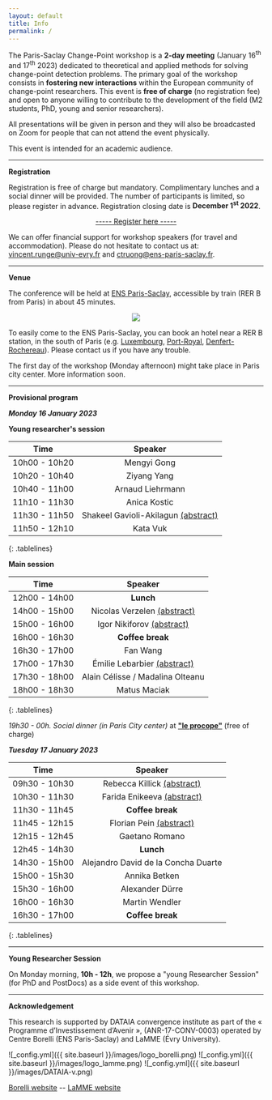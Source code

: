 ```yaml
---
layout: default
title: Info
permalink: /
---
```



The Paris-Saclay Change-Point workshop is a **2-day meeting** (January 16<sup>th</sup> and 17<sup>th</sup> 2023) dedicated to theoretical and applied methods for solving change-point detection problems. The primary goal of the workshop consists in **fostering new interactions** within the European community of change-point researchers. This event is **free of charge** (no registration fee) and open to anyone willing to contribute to the development of the field (M2 students, PhD, young and senior researchers). 

All presentations will be given in person and they will also be broadcasted on Zoom for people that can not attend the event physically.

This event is intended for an academic audience.

***

**Registration**

Registration is free of charge but mandatory.
Complimentary lunches and a social dinner will be provided. The number of participants is limited, so please register in advance. Registration closing date is **December 1<sup>st</sup> 2022**.

<p style="text-align: center;">
<a href="https://docs.google.com/forms/d/e/1FAIpQLSdrJDJYCFtiO1Pe1R85hQrI1LLHs-W2fCg9wWRxKjeeWaZckg/viewform?usp=sf_link">----- Register here -----</a>
</p>

We can offer financial support for workshop speakers (for travel and accommodation). Please do not hesitate to contact us at: <vincent.runge@univ-evry.fr> and <ctruong@ens-paris-saclay.fr>.

***

**Venue**

The conference will be held at [ENS Paris-Saclay](https://ens-paris-saclay.fr/en/school/how-find-us), accessible by train (RER B from Paris) in about 45 minutes.

<p align="center">
  <img src="{{ site.baseurl }}/images/saclay.jpg" />
</p>

To easily come to the ENS Paris-Saclay, you can book an hotel near a RER B station, in the south of Paris (e.g. [Luxembourg](https://www.google.com/maps/place/Luxembourg/@48.845577,2.3376633,17z/data=!4m12!1m6!3m5!1s0x47e671c33a656971:0x41baf015b89f5c5c!2sGare+du+Luxembourg!8m2!3d48.845577!4d2.339852!3m4!1s0x47e671c33a656971:0x775f3a3f84e1ed14!8m2!3d48.8467695!4d2.3403078), [Port-Royal](https://www.google.com/maps/place/Port-Royal/@48.8399336,2.3328432,17z/data=!3m1!4b1!4m5!3m4!1s0x47e671c6c9a39529:0xfac9ddcce3850f8!8m2!3d48.8399337!4d2.3370704), [Denfert-Rochereau](https://www.google.com/maps/place/Denfert-Rochereau/@48.83418,2.3304913,17z/data=!3m1!4b1!4m5!3m4!1s0x47e671b83527a005:0x3fcd842d558f4439!8m2!3d48.83418!4d2.33268)).
Please contact us if you have any trouble.

The first day of the workshop (Monday afternoon) might take place in Paris city center. More information soon.

***

**Provisional program**

***Monday 16 January 2023***

**Young researcher's session**

<style>
.tablelines table, .tablelines td, .tablelines th {
        border: 1px solid black;
        }
</style>

| Time          | Speaker                  |
|:---------------:|:--------------------------:|
| 10h00 - 10h20 |        Mengyi Gong       |
| 10h20 - 10h40 |        Ziyang Yang       |
| 10h40 - 11h00 |     Arnaud Liehrmann     |
| 11h10 - 11h30 |       Anica Kostic       |
| 11h30 - 11h50 | Shakeel Gavioli-Akilagun [(abstract)](https://parissaclaychangepoint.github.io/speakers/#shakeel-gavioli-akilagun) |
| 11h50 - 12h10 |         Kata Vuk         |
{: .tablelines}

**Main session**


| Time          | Speaker                                                                                                |
|:---------------:|:--------------------------------------------------------------------------------------------------------:|
| 12h00 - 14h00 | **Lunch**                                                                                              |
| 14h00 - 15h00 | Nicolas Verzelen [(abstract)](https://parissaclaychangepoint.github.io/speakers/#nicolas-verzelen) |
| 15h00 - 16h00 | Igor Nikiforov [(abstract)](https://parissaclaychangepoint.github.io/speakers/#igor-nikiforov)     |
| 16h00 - 16h30 |                                            **Coffee break**                                            |
| 16h30 - 17h00 | Fan Wang                                                                                               |
| 17h00 - 17h30 | Émilie Lebarbier [(abstract)](https://parissaclaychangepoint.github.io/speakers/#émilie-lebarbier)                                                                                      |
| 17h30 - 18h00 | Alain Célisse / Madalina Olteanu                                                                       |
| 18h00 - 18h30 | Matus Maciak                                                                                           |
{: .tablelines}


*19h30 - 00h. Social dinner (in Paris City center)* at [**"le procope"**](https://www.procope.com/photos/#le-lieu) (free of charge)


***Tuesday 17 January 2023***

| Time          | Speaker                                                                                              |
|:---------------:|:------------------------------------------------------------------------------------------------------:|
| 09h30 - 10h30 | Rebecca Killick [(abstract)]( https://parissaclaychangepoint.github.io/speakers/#rebecca-killick ) |
| 10h30 - 11h30 | Farida Enikeeva [(abstract)]( https://parissaclaychangepoint.github.io/speakers/#farida-enikeeva ) |
| 11h30 - 11h45 | **Coffee break**                                                                                     |
| 11h45 - 12h15 | Florian Pein [(abstract)](https://parissaclaychangepoint.github.io/speakers/#florian-pein)                                                                                         |
| 12h15 - 12h45 | Gaetano Romano                                                                                       |
| 12h45 - 14h30 | **Lunch**                                                                                            |
| 14h30 - 15h00 |                                  Alejandro David de la Concha Duarte                                 |
| 15h00 - 15h30 |                                             Annika Betken                                            |
| 15h30 - 16h00 |                                            Alexander Dürre                                           |
| 16h00 - 16h30 |                                            Martin Wendler                                            |
| 16h30 - 17h00 | **Coffee break**                                                                                     |
{: .tablelines}


*** 

**Young Researcher Session**

On Monday morning, **10h - 12h**, we propose a "young Researcher Session" (for PhD and PostDocs) as a side event of this workshop. 

***

**Acknowledgement**

This research is supported by DATAIA convergence institute as part of the « Programme d’Investissement d’Avenir », (ANR-17-CONV-0003) operated by Centre Borelli (ENS Paris-Saclay) and LaMME (Évry University).


![_config.yml]({{ site.baseurl }}/images/logo_borelli.png)
![_config.yml]({{ site.baseurl }}/images/logo_lamme.png)
![_config.yml]({{ site.baseurl }}/images/DATAIA-v.png)

[Borelli website](https://centreborelli.ens-paris-saclay.fr/fr)   --       [LaMME website](http://www.math-evry.cnrs.fr/doku.php)




